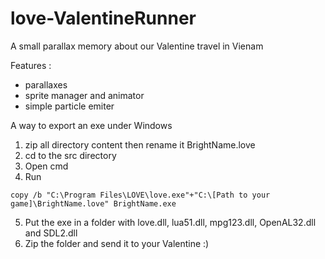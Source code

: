 # love-ValentineRunner
A small parallax memory about our Valentine travel in Vienam

Features : 
- parallaxes
- sprite manager and animator
- simple particle emiter

A way to export an exe under Windows
1. zip all directory content then rename it BrightName.love
2. cd to the src directory
3. Open cmd
4. Run 
```
copy /b "C:\Program Files\LOVE\love.exe"+"C:\[Path to your game]\BrightName.love" BrightName.exe
``` 
5. Put the exe in a folder with love.dll, lua51.dll, mpg123.dll, OpenAL32.dll and SDL2.dll
6. Zip the folder and send it to your Valentine :)